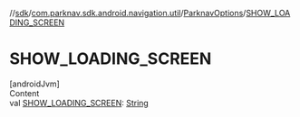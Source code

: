 //[sdk](../../../index.md)/[com.parknav.sdk.android.navigation.util](../index.md)/[ParknavOptions](index.md)/[SHOW_LOADING_SCREEN](-s-h-o-w_-l-o-a-d-i-n-g_-s-c-r-e-e-n.md)



# SHOW_LOADING_SCREEN  
[androidJvm]  
Content  
val [SHOW_LOADING_SCREEN](-s-h-o-w_-l-o-a-d-i-n-g_-s-c-r-e-e-n.md): [String](https://developer.android.com/reference/kotlin/java/lang/String.html)  



